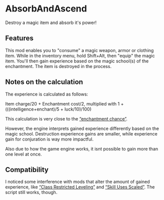 # AbsorbAndAscend
Destroy a magic item and absorb it's power!

## Features

This mod enables you to "consume" a magic weapon, armor or clothing item. While in the inventory menu, hold Shift+Alt, then "equip" the magic item. You'll then gain experience based on the magic school(s) of the enchantment. The item is destroyed in the process.

## Notes on the calculation

The experience is calculated as follows:

Item charge/20 + Enchantment cost/2, multiplied with 1 + (((intelligence+enchant)/5 + luck/10)/100)

This calculation is very close to the [“enchantment chance”](https://en.uesp.net/wiki/Morrowind:Enchant#Enchanting_items).

However, the engine interprets gained experience differently based on the magic school. Destruction experience gains are smaller, while experience gain for conjuration is way more impactful.

Also due to how the game engine works, it isnt possible to gain more than one level at once. 

## Compatibility

I noticed some interference with mods that alter the amount of gained experience, like [“Class Restricted Leveling”](https://www.nexusmods.com/morrowind/mods/54832) and [“Skill Uses Scaled”](https://www.nexusmods.com/morrowind/mods/54267). The script still works, though.